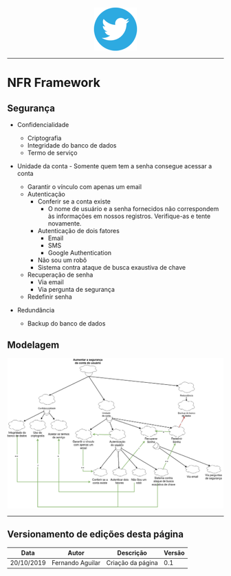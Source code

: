 <span style="margin-left: 40%;">![Twitter Logo](../../images/twitter-logo-100px.png)</span>
***

# NFR Framework

## Segurança
- Confidencialidade
    - Criptografia
    - Integridade do banco de dados
    - Termo de serviço

- Unidade da conta - Somente quem tem a senha consegue acessar a conta
    - Garantir o vínculo com apenas um email
    - Autenticação
        - Conferir se a conta existe
            - O nome de usuário e a senha fornecidos não correspondem às informações em nossos registros. Verifique-as e tente novamente.
        - Autenticação de dois fatores
            - Email
            - SMS
            - Google Authentication
        - Não sou um robô
        - Sistema contra ataque de busca exaustiva de chave
    - Recuperação de senha
        - Via email
        - Via pergunta de segurança
    - Redefinir senha
- Redundância
    - Backup do banco de dados


## Modelagem
![NFR Twitter Segurança](images/NFR-Seguranca.png)


***
## Versionamento de edições desta página
| Data | Autor | Descrição | Versão |
|------|-------|-----------|--------|
| 20/10/2019 | Fernando Aguilar | Criação da página | 0.1 |
